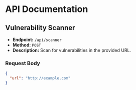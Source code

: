 # API Documentation

## Vulnerability Scanner
- **Endpoint:** `/api/scanner`
- **Method:** `POST`
- **Description:** Scan for vulnerabilities in the provided URL.

### Request Body
```json
{
  "url": "http://example.com"
}
